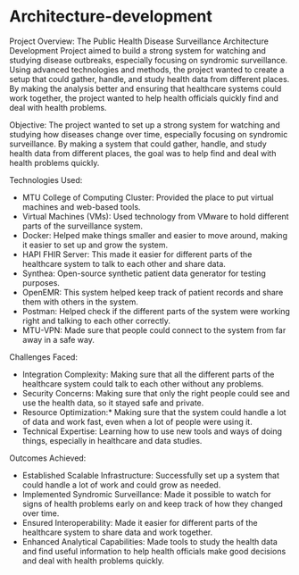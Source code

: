 # Architecture-development
Project Overview:
The Public Health Disease Surveillance Architecture Development Project aimed to build a strong system for watching and studying disease outbreaks, especially focusing on syndromic surveillance. Using advanced technologies and methods, the project wanted to create a setup that could gather, handle, and study health data from different places. By making the analysis better and ensuring that healthcare systems could work together, the project wanted to help health officials quickly find and deal with health problems.

Objective:
The project wanted to set up a strong system for watching and studying how diseases change over time, especially focusing on syndromic surveillance. By making a system that could gather, handle, and study health data from different places, the goal was to help find and deal with health problems quickly.

Technologies Used:
- MTU College of Computing Cluster: Provided the place to put virtual machines and web-based tools.
- Virtual Machines (VMs): Used technology from VMware to hold different parts of the surveillance system.
- Docker: Helped make things smaller and easier to move around, making it easier to set up and grow the system.
- HAPI FHIR Server: This made it easier for different parts of the healthcare system to talk to each other and share data.
- Synthea:  Open-source synthetic patient data generator for testing purposes.
- OpenEMR: This system helped keep track of patient records and share them with others in the system.
- Postman: Helped check if the different parts of the system were working right and talking to each other correctly.
- MTU-VPN: Made sure that people could connect to the system from far away in a safe way.

Challenges Faced:
- Integration Complexity: Making sure that all the different parts of the healthcare system could talk to each other without any problems.
- Security Concerns: Making sure that only the right people could see and use the health data, so it stayed safe and private.
- Resource Optimization:* Making sure that the system could handle a lot of data and work fast, even when a lot of people were using it.
- Technical Expertise: Learning how to use new tools and ways of doing things, especially in healthcare and data studies.

Outcomes Achieved:
- Established Scalable Infrastructure: Successfully set up a system that could handle a lot of work and could grow as needed.
- Implemented Syndromic Surveillance: Made it possible to watch for signs of health problems early on and keep track of how they changed over time.
- Ensured Interoperability: Made it easier for different parts of the healthcare system to share data and work together.
- Enhanced Analytical Capabilities: Made tools to study the health data and find useful information to help health officials make good decisions and deal with health problems quickly.
